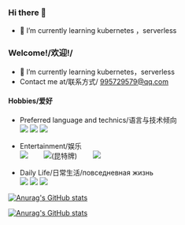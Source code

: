 ### Hi there 👋

<!--
**wenchajun/wenchajun** is a ✨ _special_ ✨ repository because its `README.md` (this file) appears on your GitHub profile.

Here are some ideas to get you started:

- 🔭 I’m currently working on ...
- 🌱 I’m currently learning ...
- 👯 I’m looking to collaborate on ...
- 🤔 I’m looking for help with ...
- 💬 Ask me about ...
- 📫 How to reach me: ...
- 😄 Pronouns: ...
- ⚡ Fun fact: ...
-->
- 🌱 I’m currently learning kubernetes ，serverless

### Welcome!/欢迎!/
- 🌱 I’m currently learning kubernetes，serverless
- Contact me at/联系方式/ 995729579@qq.com

#### Hobbies/爱好
- Preferred language and technics/语言与技术倾向<br>
![](https://img.shields.io/badge/-Golang-blue) 
![](https://img.shields.io/badge/-Kubernetes-blue)
![](https://img.shields.io/badge/-serverless-blue)
- Entertainment/娱乐<br>
![](https://img.shields.io/badge/-LOLM-yellow)&ensp;&ensp;&ensp;&ensp;
![](https://img.shields.io/badge/-巫师三-yellow)(昆特牌)&ensp;&ensp;&ensp;&ensp;
![](https://img.shields.io/badge/-奥德赛-yellow)&ensp;&ensp;&ensp;&ensp;

- Daily Life/日常生活/повседневная жизнь<br>
![](https://img.shields.io/badge/历史-brightgreen)
![](https://img.shields.io/badge/政治-brightgreen)
![](https://img.shields.io/badge/asoul-brightgreen)

[![Anurag's GitHub stats](https://github-readme-stats.vercel.app/api?username=wenchajun&theme=dark&count_private=true&include_all_commits=true)](https://github.com/anuraghazra/github-readme-stats)

[![Anurag's GitHub stats](https://github-readme-stats.vercel.app/api?username=wenchajun)](https://github.com/anuraghazra/github-readme-stats)
